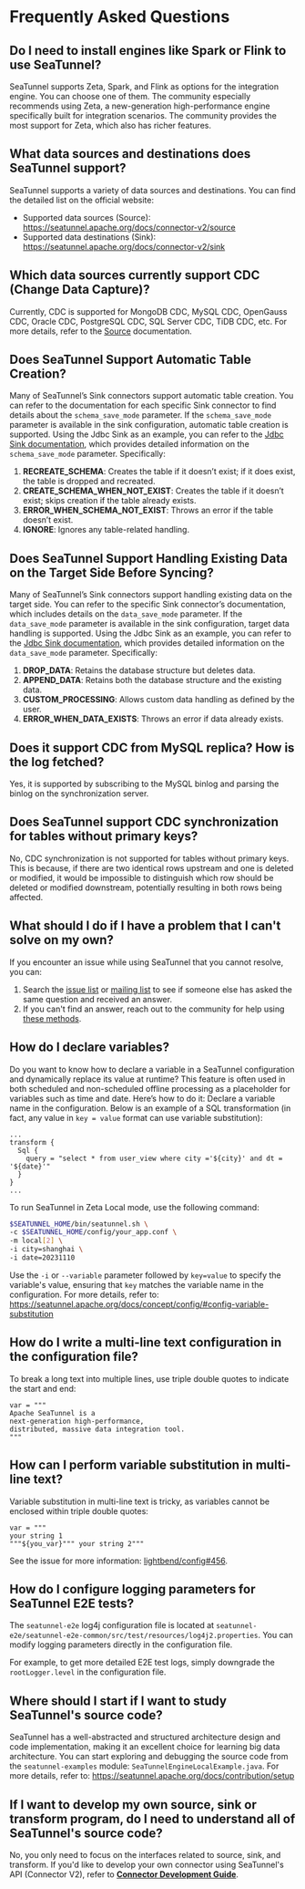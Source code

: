 # Frequently Asked Questions

## Do I need to install engines like Spark or Flink to use SeaTunnel?
SeaTunnel supports Zeta, Spark, and Flink as options for the integration engine. You can choose one of them. The community especially recommends using Zeta, a new-generation high-performance engine specifically built for integration scenarios.
The community provides the most support for Zeta, which also has richer features.

## What data sources and destinations does SeaTunnel support?
SeaTunnel supports a variety of data sources and destinations. You can find the detailed list on the official website:
- Supported data sources (Source): https://seatunnel.apache.org/docs/connector-v2/source
- Supported data destinations (Sink): https://seatunnel.apache.org/docs/connector-v2/sink

## Which data sources currently support CDC (Change Data Capture)?
Currently, CDC is supported for MongoDB CDC, MySQL CDC, OpenGauss CDC, Oracle CDC, PostgreSQL CDC, SQL Server CDC, TiDB CDC, etc. For more details, refer to the [Source](https://seatunnel.apache.org/docs/connector-v2/source) documentation.

## Does SeaTunnel Support Automatic Table Creation?
Many of SeaTunnel’s Sink connectors support automatic table creation. You can refer to the documentation for each specific Sink connector to find details about the `schema_save_mode` parameter. If the `schema_save_mode` parameter is available in the sink configuration, automatic table creation is supported.
Using the Jdbc Sink as an example, you can refer to the [Jdbc Sink documentation](https://seatunnel.apache.org/docs/2.3.8/connector-v2/sink/Jdbc/#schema_save_mode-enum), which provides detailed information on the `schema_save_mode` parameter. Specifically:

1. **RECREATE_SCHEMA**: Creates the table if it doesn’t exist; if it does exist, the table is dropped and recreated.
2. **CREATE_SCHEMA_WHEN_NOT_EXIST**: Creates the table if it doesn’t exist; skips creation if the table already exists.
3. **ERROR_WHEN_SCHEMA_NOT_EXIST**: Throws an error if the table doesn’t exist.
4. **IGNORE**: Ignores any table-related handling.

## Does SeaTunnel Support Handling Existing Data on the Target Side Before Syncing?
Many of SeaTunnel’s Sink connectors support handling existing data on the target side. You can refer to the specific Sink connector’s documentation, which includes details on the `data_save_mode` parameter. If the `data_save_mode` parameter is available in the sink configuration, target data handling is supported.
Using the Jdbc Sink as an example, you can refer to the [Jdbc Sink documentation](https://seatunnel.apache.org/docs/2.3.8/connector-v2/sink/Jdbc/#data_save_mode-enum), which provides detailed information on the `data_save_mode` parameter. Specifically:

1. **DROP_DATA**: Retains the database structure but deletes data.
2. **APPEND_DATA**: Retains both the database structure and the existing data.
3. **CUSTOM_PROCESSING**: Allows custom data handling as defined by the user.
4. **ERROR_WHEN_DATA_EXISTS**: Throws an error if data already exists.

## Does it support CDC from MySQL replica? How is the log fetched?
Yes, it is supported by subscribing to the MySQL binlog and parsing the binlog on the synchronization server.

## Does SeaTunnel support CDC synchronization for tables without primary keys?
No, CDC synchronization is not supported for tables without primary keys. This is because, if there are two identical rows upstream and one is deleted or modified, it would be impossible to distinguish which row should be deleted or modified downstream, potentially resulting in both rows being affected.

## What should I do if I have a problem that I can't solve on my own?
If you encounter an issue while using SeaTunnel that you cannot resolve, you can:
1. Search the [issue list](https://github.com/apache/seatunnel/issues) or [mailing list](https://lists.apache.org/list.html?dev@seatunnel.apache.org) to see if someone else has asked the same question and received an answer.
2. If you can't find an answer, reach out to the community for help using [these methods](https://github.com/apache/seatunnel#contact-us).

## How do I declare variables?
Do you want to know how to declare a variable in a SeaTunnel configuration and dynamically replace its value at runtime? This feature is often used in both scheduled and non-scheduled offline processing as a placeholder for variables such as time and date. Here’s how to do it:
Declare a variable name in the configuration. Below is an example of a SQL transformation (in fact, any value in `key = value` format can use variable substitution):
```
...
transform {
  Sql {
    query = "select * from user_view where city ='${city}' and dt = '${date}'"
  }
}
...
```
To run SeaTunnel in Zeta Local mode, use the following command:
```bash
$SEATUNNEL_HOME/bin/seatunnel.sh \
-c $SEATUNNEL_HOME/config/your_app.conf \
-m local[2] \
-i city=shanghai \
-i date=20231110
```
Use the `-i` or `--variable` parameter followed by `key=value` to specify the variable's value, ensuring that `key` matches the variable name in the configuration. For more details, refer to: https://seatunnel.apache.org/docs/concept/config/#config-variable-substitution

## How do I write a multi-line text configuration in the configuration file?
To break a long text into multiple lines, use triple double quotes to indicate the start and end:
```
var = """
Apache SeaTunnel is a
next-generation high-performance,
distributed, massive data integration tool.
"""
```

## How can I perform variable substitution in multi-line text?
Variable substitution in multi-line text is tricky, as variables cannot be enclosed within triple double quotes:
```
var = """
your string 1
"""${you_var}""" your string 2"""
```
See the issue for more information: [lightbend/config#456](https://github.com/lightbend/config/issues/456).

## How do I configure logging parameters for SeaTunnel E2E tests?
The `seatunnel-e2e` log4j configuration file is located at `seatunnel-e2e/seatunnel-e2e-common/src/test/resources/log4j2.properties`. You can modify logging parameters directly in the configuration file.

For example, to get more detailed E2E test logs, simply downgrade the `rootLogger.level` in the configuration file.

## Where should I start if I want to study SeaTunnel's source code?
SeaTunnel has a well-abstracted and structured architecture design and code implementation, making it an excellent choice for learning big data architecture. You can start exploring and debugging the source code from the `seatunnel-examples` module: `SeaTunnelEngineLocalExample.java`. For more details, refer to: https://seatunnel.apache.org/docs/contribution/setup

## If I want to develop my own source, sink or transform program, do I need to understand all of SeaTunnel's source code?
No, you only need to focus on the interfaces related to source, sink, and transform. If you'd like to develop your own connector using SeaTunnel's API (Connector V2), refer to **[Connector Development Guide](https://github.com/apache/seatunnel/blob/dev/seatunnel-connectors-v2/README.md)**.
